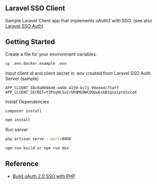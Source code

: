 ## Laravel SSO Client

Sample Laravel Client app that implements oAuth2 with SSO. (see also [Laravel SSO Auth](https://github.com/carlostarinsure/laravel_sso_auth))

## Getting Started

Create a file for your environment variables.
```sh
cp .env.docker.example .env
```
Input client id and client secret in .env created from Laravel SSO Auth Server (sample)
```
APP_CLIENT_ID=9a0046e0-e46b-4159-bc71-99eee4c75aff
APP_CLIENT_SECRET=Y3Poq9LSuIrURQMG9WCDOpwEs6BJqsa1ptGSzcoX
```
Install Dependencies
```sh
composer install
```
```sh
npm install
```
Run server
```sh
php artisan serve --port=8080
```
```sh
npm run build or npm run dev
```

## Reference
- [Build oAuth 2.0 SSO with PHP](https://www.youtube.com/playlist?list=PLC-R40l2hJfdyfZ3jkDKOcyoqmIgw2wda)

